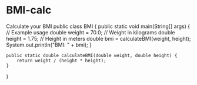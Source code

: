 # BMI-calc
Calculate your BMI
public class BMI {
    public static void main(String[] args) {
        // Example usage
        double weight = 70.0; // Weight in kilograms
        double height = 1.75; // Height in meters
        double bmi = calculateBMI(weight, height);
        System.out.println("BMI: " + bmi);
    }

    public static double calculateBMI(double weight, double height) {
        return weight / (height * height);
    }
}
